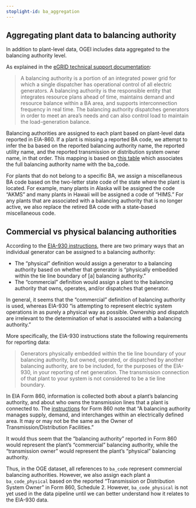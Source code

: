 ```yaml
---
stoplight-id: ba_aggregation
---
```


## Aggregating plant data to balancing authority

In addition to plant-level data, OGEI includes data aggregated to the balancing authority level.

As explained in the [eGRID technical support documentation](https://www.epa.gov/system/files/documents/2023-01/eGRID2021_technical_guide.pdf):


> A balancing authority is a portion of an integrated power grid for which a single dispatcher has operational control of all electric generators. A balancing authority is the responsible entity that integrates resource plans ahead of time, maintains demand and resource balance within a BA area, and supports interconnection frequency in real time. The balancing authority dispatches generators in order to meet an area’s needs and can also control load to maintain the load-generation balance.

Balancing authorities are assigned to each plant based on plant-level data reported in EIA-860. If a plant is missing a reported BA code, we attempt to infer the ba based on the reported balancing authority name, the reported utility name, and the reported transmission or distribution system owner name, in that order. This mapping is based on [this table](https://github.com/singularity-energy/open-grid-emissions/blob/main/data/manual/utility_name_ba_code_map.csv) which associates the full balancing authority name with the ba_code. 

For plants that do not belong to a specific BA, we assign a miscellaneous BA code based on the two-letter state code of the state where the plant is located. For example, many plants in Alaska will be assigned the code “AKMS” and many plants in Hawaii will be assigned a code of “HIMS.” For any plants that are associated with a balancing authority that is no longer active, we also replace the retired BA code with a state-based miscellaneous code. 

## Commercial vs physical balancing authorities

According to the [EIA-930 instructions](https://www.eia.gov/survey/form/eia_930/instructions.pdf), there are two primary ways that an individual generator can be assigned to a balancing authority:
- The “physical” definition would assign a generator to a balancing authority based on whether that generator is “physically embedded within the tie line boundary of [a] balancing authority.”
- The “commercial” definition would assign a plant to the balancing authority that owns, operates, and/or dispatches that generator.

In general, it seems that the “commercial” definition of balancing authority is used, whereas EIA-930 “is attempting to represent electric system operations in as purely a physical way as possible. Ownership and dispatch are irrelevant to the determination of what is associated with a balancing authority.”

More specifically, the EIA-930 instructions state the following requirements for reporting data:

> Generators physically embedded within the tie line boundary of your balancing authority, but owned, operated, or dispatched by another balancing authority, are to be included, for the purposes of the EIA-930, in your reporting of net generation. The transmission connection of that plant to your system is not considered to be a tie line boundary.

In EIA Form 860, information is collected both about a plant’s balancing authority, and about who owns the transmission lines that a plant is connected to. The [instructions](https://www.eia.gov/survey/form/eia_860/instructions.pdf) for Form 860 note that “A balancing authority manages supply, demand, and interchanges within an electrically defined area. It may or may not be the same as the Owner of Transmission/Distribution Facilities.”

It would thus seem that the “balancing authority” reported in Form 860 would represent the plant’s “commercial” balancing authority, while the “transmission owner” would represent the plant’s “physical” balancing authority. 

Thus, in the OGE dataset, all references to `ba_code` represent commercial balancing authorities. However, we also assign each plant a `ba_code_physical` based on the reported “Transmission or Distribution System Owner” in Form 860, Schedule 2. However, `ba_code_physical` is not yet used in the data pipeline until we can better understand how it relates to the EIA-930 data.
